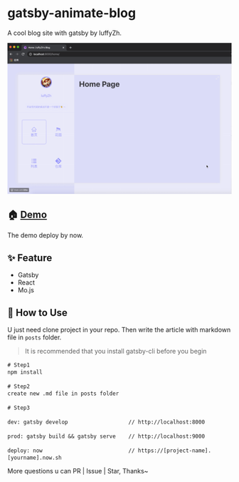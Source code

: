 # gatsby-animate-blog

A cool blog site with gatsby by luffyZh.

![](./gatsby-animate-blog.gif)

## 🏠 [Demo](https://gatsby-animate-blog.luffyzh.now.sh/)

The demo deploy by now.

## ✨ Feature

 - Gatsby
 - React
 - Mo.js

## 📖 How to Use

U just need clone project in your repo. Then write the article with markdown file in `posts` folder.

> It is recommended that you install gatsby-cli before you begin

```
# Step1
npm install

# Step2
create new .md file in posts folder

# Step3

dev: gatsby develop                   // http://localhost:8000

prod: gatsby build && gatsby serve    // http://localhost:9000

deploy: now                           // https://[project-name].[yourname].now.sh
```

More questions u can PR | Issue | Star, Thanks~
